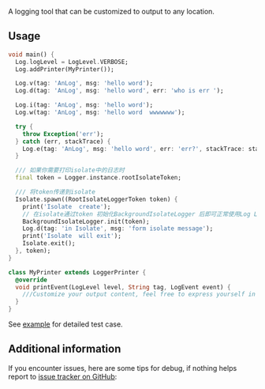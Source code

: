 A logging tool that can be customized to output to any location.

## Usage

```dart
void main() {
  Log.logLevel = LogLevel.VERBOSE;
  Log.addPrinter(MyPrinter());

  Log.v(tag: 'AnLog', msg: 'hello word');
  Log.d(tag: 'AnLog', msg: 'hello word', err: 'who is err ');

  Log.i(tag: 'AnLog', msg: 'hello word');
  Log.w(tag: 'AnLog', msg: 'hello word  wwwwwww');

  try {
    throw Exception('err');
  } catch (err, stackTrace) {
    Log.e(tag: 'AnLog', msg: 'hello word', err: 'err?', stackTrace: stackTrace);
  }

  /// 如果你需要打印isolate中的日志时
  final token = Logger.instance.rootIsolateToken;

  /// 将token传递到isolate
  Isolate.spawn((RootIsolateLoggerToken token) {
    print('Isolate  create');
    // 在isolate通过token 初始化BackgroundIsolateLogger 后即可正常使用Log Logger
    BackgroundIsolateLogger.init(token);
    Log.d(tag: 'in Isolate', msg: 'form isolate message');
    print('Isolate  will exit');
    Isolate.exit();
  }, token);
}

class MyPrinter extends LoggerPrinter {
  @override
  void printEvent(LogLevel level, String tag, LogEvent event) {
    ///Customize your output content, feel free to express yourself in any way.
  }
}
```

See [example](https://github.com/aymtools/an_logger/blob/master/example/) for detailed test
case.

## Additional information

If you encounter issues, here are some tips for debug, if nothing helps report
to [issue tracker on GitHub](https://github.com/aymtools/an_logger/issues):
